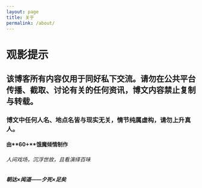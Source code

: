 ```yaml
---
layout: page
title: 关于
permalink: /about/
---
```


# 观影提示 #
## 该博客所有内容仅用于同好私下交流。请勿在公共平台传播、截取、讨论有关的任何资讯，博文内容禁止复制与转载。 ##
### 博文中任何人名、地点名皆与现实无关，情节纯属虚构，请勿上升真人。 ###

#### 由**60+**饿魔倾情制作 ####
###### 人间戏场，沉浮世故，且看演绎百味 ######
##### 朝达×闻道——夕死×足矣 #####
